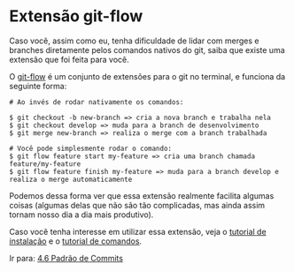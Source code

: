 # Extensão git-flow
Caso você, assim como eu, tenha dificuldade de lidar com merges e branches diretamente pelos comandos nativos do git, saiba que existe uma extensão que foi feita para você. 

O [git-flow](https://github.com/nvie/gitflow) é um conjunto de extensões para o git no terminal, e funciona da seguinte forma:

```
# Ao invés de rodar nativamente os comandos:

$ git checkout -b new-branch => cria a nova branch e trabalha nela
$ git checkout develop => muda para a branch de desenvolvimento
$ git merge new-branch => realiza o merge com a branch trabalhada

# Você pode simplesmente rodar o comando:
$ git flow feature start my-feature => cria uma branch chamada feature/my-feature
$ git flow feature finish my-feature => muda para a branch develop e realiza o merge automaticamente
```

Podemos dessa forma ver que essa extensão realmente facilita algumas coisas (algumas delas que não são tão complicadas, mas ainda assim tornam nosso dia a dia mais produtivo).

Caso você tenha interesse em utilizar essa extensão, veja o [tutorial de instalação](git-flow-instalacao.md) e o [tutorial de comandos](git-flow-comandos.md).


Ir para: [4.6 Padrão de Commits](padrao-commit.md)